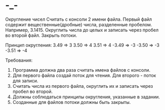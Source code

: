 # -_-
Округление чисел
Считать с консоли 2 имени файла.
Первый файл содержит вещественные(дробные) числа, разделенные пробелом. Например, 3.1415.
Округлить числа до целых и записать через пробел во второй файл.
Закрыть потоки.

Принцип округления:
3.49 => 3
3.50 => 4
3.51 => 4
-3.49 => -3
-3.50 => -3
-3.51 => -4


Требования:
1. Программа должна два раза считать имена файлов с консоли.
2. Для первого файла создай поток для чтения. Для второго - поток для записи.
3. Считать числа из первого файла, округлить их и записать через пробел во второй.
4. Должны соблюдаться принципы округления, указанные в задании.
5. Созданные для файлов потоки должны быть закрыты.
